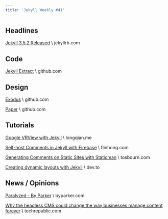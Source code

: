 ```yaml
---
title: 'Jekyll Weekly #41'
---
```


## Headlines

[Jekyll 3.5.2 Released](https://jekyllrb.com/news/2017/08/12/jekyll-3-5-2-released/) \\
jekyllrb.com

## Code

[Jekyll Extract](https://github.com/ashmaroli/jekyll-extract) \\
github.com

## Design

[Exodus](https://github.com/m0dulo/jekyll-theme-exodus) \\
github.com

[Paper](https://github.com/mkchoi212/paper-jekyll-theme) \\
github.com

## Tutorials

[Google VRView with Jekyll](http://longqian.me/2017/07/25/vrview-with-jekyll/) \\
longqian.me

[Self-host Comments in Jekyll with Firebase](https://flinhong.com/2017/03/25/self-host-comments-in-jekyll-using-firebase-database/) \\
flinhong.com

[Generating Comments on Static Sites with Staticman](http://tosbourn.com/generating-comments-on-static-sites-with-staticman/) \\
tosbourn.com

[Creating dynamic layouts with Jekyll](https://dev.to/mrmartineau/creating-dynamic-layouts-with-jekyll) \\
dev.to

## News / Opinions

[Paralyzed - By Parker](https://byparker.com/blog/2017/paralyzed/) \\
byparker.com

[Why the headless CMS could change the way businesses manage content forever](http://www.techrepublic.com/article/why-the-headless-cms-could-change-the-way-businesses-manage-content-forever/) \\
techrepublic.com
